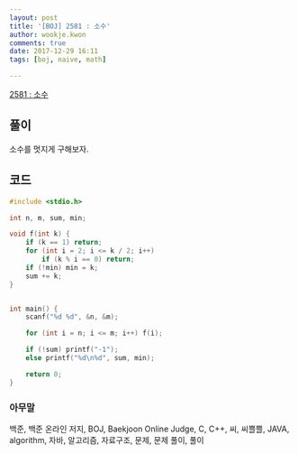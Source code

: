 ```yaml
---
layout: post
title: '[BOJ] 2581 : 소수'
author: wookje.kwon
comments: true
date: 2017-12-29 16:11
tags: [boj, naive, math]

---
```


[2581 : 소수](https://www.acmicpc.net/problem/2581)

## 풀이

소수를 멋지게 구해보자.

## 코드

```cpp
#include <stdio.h>

int n, m, sum, min;

void f(int k) {
	if (k == 1) return;
	for (int i = 2; i <= k / 2; i++)
		if (k % i == 0) return;
	if (!min) min = k;
	sum += k;
}


int main() {
	scanf("%d %d", &n, &m);

	for (int i = n; i <= m; i++) f(i);

	if (!sum) printf("-1");
	else printf("%d\n%d", sum, min);

	return 0;
}
```

### 아무말  
백준, 백준 온라인 저지, BOJ, Baekjoon Online Judge, C, C++, 씨, 씨쁠쁠, JAVA, algorithm, 자바, 알고리즘, 자료구조, 문제, 문제 풀이, 풀이
